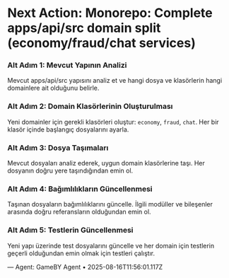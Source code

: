 # Next Action: Monorepo: Complete apps/api/src domain split (economy/fraud/chat services)

### Alt Adım 1: Mevcut Yapının Analizi
Mevcut apps/api/src yapısını analiz et ve hangi dosya ve klasörlerin hangi domainlere ait olduğunu belirle.

### Alt Adım 2: Domain Klasörlerinin Oluşturulması
Yeni domainler için gerekli klasörleri oluştur: `economy`, `fraud`, `chat`. Her bir klasör içinde başlangıç dosyalarını ayarla.

### Alt Adım 3: Dosya Taşımaları
Mevcut dosyaları analiz ederek, uygun domain klasörlerine taşı. Her dosyanın doğru yere taşındığından emin ol.

### Alt Adım 4: Bağımlılıkların Güncellenmesi
Taşınan dosyaların bağımlılıklarını güncelle. İlgili modüller ve bileşenler arasında doğru referansların olduğundan emin ol.

### Alt Adım 5: Testlerin Güncellenmesi
Yeni yapı üzerinde test dosyalarını güncelle ve her domain için testlerin geçerli olduğundan emin olmak için testleri çalıştır.

— Agent: GameBY Agent • 2025-08-16T11:56:01.117Z
